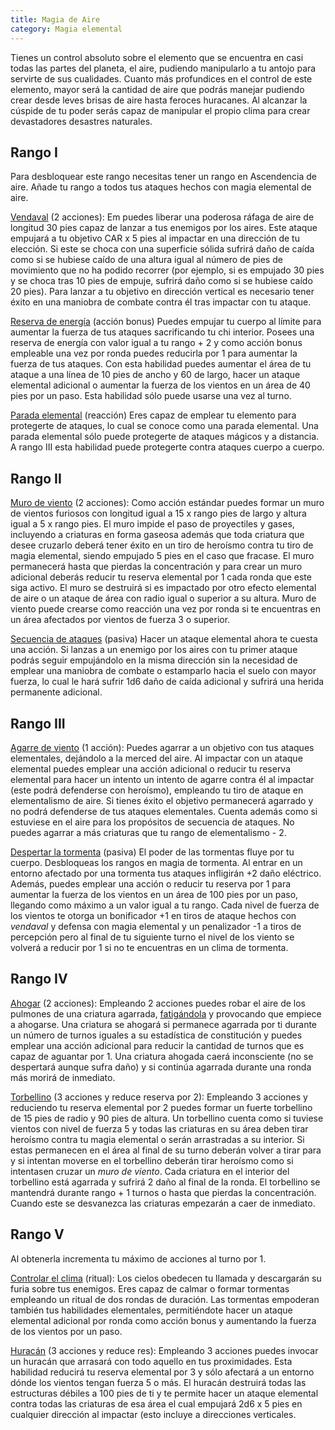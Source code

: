 ```yaml
---
title: Magia de Aire
category: Magia elemental
---
```

Tienes un control absoluto sobre el elemento que se encuentra en casi todas las partes del planeta, el aire, pudiendo manipularlo a tu antojo para servirte de sus cualidades. Cuanto más profundices en el control de este elemento, mayor será la cantidad de aire que podrás manejar pudiendo crear desde leves brisas de aire hasta feroces huracanes. Al alcanzar la cúspide de tu poder serás capaz de manipular el propio clima para crear devastadores desastres naturales.

## Rango I 

Para desbloquear este rango necesitas tener un rango en Ascendencia de aire. Añade tu rango a todos tus ataques hechos con magia elemental de aire.

<u>Vendaval</u> (2 acciones): Em puedes liberar una poderosa ráfaga de aire de longitud 30 pies capaz de lanzar a tus enemigos por los aires. Este ataque empujará a tu objetivo CAR x 5 pies al impactar en una dirección de tu elección. Si este se choca con una superficie sólida sufrirá daño de caída como si se hubiese caído de una altura igual al número de pies de movimiento que no ha podido recorrer (por ejemplo, si es empujado 30 pies y se choca tras 10 pies de empuje, sufrirá daño como si se hubiese caído 20 pies). Para lanzar a tu objetivo en dirección vertical es necesario tener éxito en una maniobra de combate contra él tras impactar con tu ataque.

<u>Reserva de energía</u> (acción bonus) Puedes empujar tu cuerpo al límite para aumentar la fuerza de tus ataques sacrificando tu chi interior. Posees una reserva de energía con valor igual a tu rango + 2 y como acción bonus empleable una vez por ronda puedes reducirla por 1 para aumentar la fuerza de tus ataques. Con esta habilidad puedes aumentar el área de tu ataque a una línea de 10 pies de ancho y 60 de largo, hacer un ataque elemental adicional o aumentar la fuerza de los vientos en un área de 40 pies por un paso. Esta habilidad sólo puede usarse una vez al turno.

<u>Parada elemental</u> (reacción) Eres capaz de emplear tu elemento para protegerte de ataques, lo cual se conoce como una parada elemental. Una parada elemental sólo puede protegerte de ataques mágicos y a distancia. A rango III esta habilidad puede protegerte contra ataques cuerpo a cuerpo.

## Rango II

<u>Muro de viento</u> (2 acciones): Como acción estándar puedes formar un muro de vientos furiosos con longitud igual a 15 x rango pies de largo y altura igual a 5 x rango pies. El muro impide el paso de proyectiles y gases, incluyendo a criaturas en forma gaseosa además que toda criatura que desee cruzarlo deberá tener éxito en un tiro de heroísmo contra tu tiro de magia elemental, siendo empujado 5 pies en el caso que fracase. El muro permanecerá hasta que pierdas la concentración y para crear un muro adicional deberás reducir tu reserva elemental por 1 cada ronda que este siga activo. El muro se destruirá si es impactado por otro efecto elemental de aire o un ataque de área con radio igual o superior a su altura. Muro de viento puede crearse como reacción una vez por ronda si te encuentras en un área afectados por vientos de fuerza 3 o superior.

<u>Secuencia de ataques</u> (pasiva) Hacer un ataque elemental ahora te cuesta una acción. Si lanzas a un enemigo por los aires con tu primer ataque podrás seguir empujándolo en la misma dirección sin la necesidad de emplear una maniobra de combate o estamparlo hacia el suelo con mayor fuerza, lo cual le hará sufrir 1d6 daño de caída adicional y sufrirá una herida permanente adicional.

## Rango III 

<u>Agarre de viento</u> (1 acción): Puedes agarrar a un objetivo con tus ataques elementales, dejándolo a la merced del aire. Al impactar con un ataque elemental puedes emplear una acción adicional o reducir tu reserva elemental para hacer un intento un intento de agarre contra él al impactar (este podrá defenderse con heroísmo), empleando tu tiro de ataque en elementalismo de aire. Si tienes éxito el objetivo permanecerá agarrado y no podrá defenderse de tus ataques elementales. Cuenta además como si estuviese en el aire para los propósitos de secuencia de ataques. No puedes agarrar a más criaturas que tu rango de elementalismo - 2.

<u>Despertar la tormenta</u> (pasiva) El poder de las tormentas fluye por tu cuerpo. Desbloqueas los rangos en magia de tormenta. Al entrar en un entorno afectado por una tormenta tus ataques infligirán +2 daño eléctrico. Además, puedes emplear una acción o reducir tu reserva por 1 para aumentar la fuerza de los vientos en un área de 100 pies por un paso, llegando como máximo a un valor igual a tu rango. Cada nivel de fuerza de los vientos te otorga un bonificador +1 en tiros de ataque hechos con *vendaval* y defensa con magia elemental y un penalizador -1 a tiros de percepción pero al final de tu siguiente turno el nivel de los viento se volverá a reducir por 1 si no te encuentras en un clima de tormenta.

## Rango IV 

<u>Ahogar</u> (2 acciones): Empleando 2 acciones puedes robar el aire de los pulmones de una criatura agarrada, [fatigándola](https://raldamain.com/rules/Reglas%20principales/Efectos%20de%20estado.html#fatigada) y provocando que empiece a ahogarse. Una criatura se ahogará si permanece agarrada por ti durante un número de turnos iguales a su estadística de constitución y puedes emplear una acción adicional para reducir la cantidad de turnos que es capaz de aguantar por 1. Una criatura ahogada caerá inconsciente (no se despertará aunque sufra daño) y si continúa agarrada durante una ronda más morirá de inmediato. 

<u>Torbellino</u> (3 acciones y reduce reserva por 2): Empleando 3 acciones y reduciendo tu reserva elemental por 2 puedes formar un fuerte torbellino de 15 pies de radio y 90 pies de altura. Un torbellino cuenta como si tuviese vientos con nivel de fuerza 5 y todas las criaturas en su área deben tirar heroísmo contra tu magia elemental o serán arrastradas a su interior. Si estas permanecen en el área al final de su turno deberán volver a tirar para  y si intentan moverse en el torbellino deberán tirar heroísmo como si intentasen cruzar un *muro de viento*. Cada criatura en el interior del torbellino está agarrada y sufrirá 2 daño al final de la ronda. El torbellino se mantendrá durante rango + 1 turnos o hasta que pierdas la concentración. Cuando este se desvanezca las criaturas empezarán a caer de inmediato.

## Rango V

Al obtenerla incrementa tu máximo de acciones al turno por 1.

<u>Controlar el clima</u> (ritual): Los cielos obedecen tu llamada y descargarán su furia sobre tus enemigos. Eres capaz de calmar o formar tormentas empleando un ritual de dos rondas de duración. Las tormentas empoderan también tus habilidades elementales, permitiéndote hacer un ataque elemental adicional por ronda como acción bonus y aumentando la fuerza de los vientos por un paso.

<u>Huracán</u> (3 acciones y reduce res): Empleando 3 acciones puedes invocar un huracán que arrasará con todo aquello en tus proximidades. Esta habilidad reducirá tu reserva elemental por 3 y sólo afectará a un entorno dónde los vientos tengan fuerza 5 o más. El huracán destruirá todas las estructuras débiles a 100 pies de ti y te permite hacer un ataque elemental contra todas las criaturas de esa área el cual empujará 2d6 x 5 pies en cualquier dirección al impactar (esto incluye a direcciones verticales.